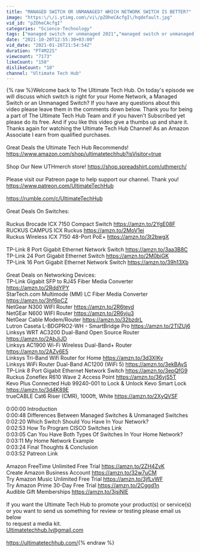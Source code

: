 ```yaml
---
title: "MANAGED SWITCH OR UNMANAGED? WHICH NETWORK SWITCH IS BETTER?"
image: "https:\/\/i.ytimg.com\/vi\/pZOheCAcfgI\/hqdefault.jpg"
vid_id: "pZOheCAcfgI"
categories: "Science-Technology"
tags: ["managed switch or unmanaged 2021","managed switch or unmanaged switch for network","managed switch vs unmanaged"]
date: "2021-10-20T12:55:30+03:00"
vid_date: "2021-01-26T21:54:54Z"
duration: "PT4M22S"
viewcount: "7173"
likeCount: "150"
dislikeCount: "10"
channel: "Ultimate Tech Hub"
---
```

{% raw %}Welcome back to The Ultimate Tech Hub. On today's episode we will discuss which switch is right for your Home Network, a Managed Switch or an Unmanaged Switch? If you have any questions about this video please leave them in the comments down below. Thank you for being a part of The Ultimate Tech Hub Team and if you haven't Subscribed yet please do its free. And if you like this video give a thumbs up and share it. Thanks again for watching the Ultimate Tech Hub Channel! As an Amazon Associate I earn from qualified purchases.<br /><br />Great Deals the Ultimate Tech Hub Recommends!<br /><a rel="nofollow" target="blank" href="https://www.amazon.com/shop/ultimatetechhub?isVisitor=true">https://www.amazon.com/shop/ultimatetechhub?isVisitor=true</a><br /><br />Shop Our New UTHmerch store! <a rel="nofollow" target="blank" href="https://shop.spreadshirt.com/uthmerch/">https://shop.spreadshirt.com/uthmerch/</a><br /><br />Please visit our Patreon page to help support our channel. Thank you!<br /><a rel="nofollow" target="blank" href="https://www.patreon.com/UltimateTechHub">https://www.patreon.com/UltimateTechHub</a><br /><br /><a rel="nofollow" target="blank" href="https://rumble.com/c/UltimateTechHub">https://rumble.com/c/UltimateTechHub</a><br /><br />Great Deals On Switches:<br /><br />Ruckus Brocade ICX 7150 Compact Switch  <a rel="nofollow" target="blank" href="https://amzn.to/2YgE08F">https://amzn.to/2YgE08F</a><br />RUCKUS CAMPUS ICX Ruckus   <a rel="nofollow" target="blank" href="https://amzn.to/2MoV1ei">https://amzn.to/2MoV1ei</a><br />Ruckus Wireless ICX 7150 48-Port PoE+ <a rel="nofollow" target="blank" href="https://amzn.to/3t2bwgX">https://amzn.to/3t2bwgX</a><br /><br />TP-Link 8 Port Gigabit Ethernet Network Switch <a rel="nofollow" target="blank" href="https://amzn.to/3aa3B8C">https://amzn.to/3aa3B8C</a><br />TP-Link 24 Port Gigabit Ethernet Switch  <a rel="nofollow" target="blank" href="https://amzn.to/2M0biGK">https://amzn.to/2M0biGK</a><br />TP-Link 16 Port Gigabit Ethernet Network Switch  <a rel="nofollow" target="blank" href="https://amzn.to/39h13Xb">https://amzn.to/39h13Xb</a><br /><br />Great Deals on Networking Devices:<br />TP-Link Gigabit SFP to RJ45 Fiber Media Converter   <a rel="nofollow" target="blank" href="https://amzn.to/2RddYPY">https://amzn.to/2RddYPY</a><br />StarTech.com Multimode (MM) LC Fiber Media Converter  <a rel="nofollow" target="blank" href="https://amzn.to/3hf6pCZ">https://amzn.to/3hf6pCZ</a><br />NetGear N300 WIFI Router  <a rel="nofollow" target="blank" href="https://amzn.to/2R6teyd">https://amzn.to/2R6teyd</a><br />NetGEar N600 WIFI Router   <a rel="nofollow" target="blank" href="https://amzn.to/2R6vju3">https://amzn.to/2R6vju3</a><br />NetGear Cable Modem/Router  <a rel="nofollow" target="blank" href="https://amzn.to/32bzdrL">https://amzn.to/32bzdrL</a><br />Lutron Caseta L-BDGPRO2-WH - SmartBridge Pro   <a rel="nofollow" target="blank" href="https://amzn.to/2TIZUj6">https://amzn.to/2TIZUj6</a><br />Linksys WRT AC3200 Dual-Band Open Source Router   <a rel="nofollow" target="blank" href="https://amzn.to/2AbJiJD">https://amzn.to/2AbJiJD</a><br />Linksys AC1900 Wi-Fi Wireless Dual-Band+ Router   <a rel="nofollow" target="blank" href="https://amzn.to/2AZv6E5">https://amzn.to/2AZv6E5</a><br />Linksys Tri-Band Wifi Router for Home   <a rel="nofollow" target="blank" href="https://amzn.to/3d3XIKv">https://amzn.to/3d3XIKv</a><br />Linksys WiFi Router Dual-Band AC1200 (WiFi 5)   <a rel="nofollow" target="blank" href="https://amzn.to/3ekBAvS">https://amzn.to/3ekBAvS</a><br />TP-Link 8 Port Gigabit Ethernet Network Switch   <a rel="nofollow" target="blank" href="https://amzn.to/3epQfG9">https://amzn.to/3epQfG9</a><br />Ruckus Zoneflex R610 Wave 2 Access Point    <a rel="nofollow" target="blank" href="https://amzn.to/36vjS5T">https://amzn.to/36vjS5T</a><br />Kevo Plus Connected Hub 99240-001 to Lock &amp; Unlock Kevo Smart Lock  <a rel="nofollow" target="blank" href="https://amzn.to/3d4K89E">https://amzn.to/3d4K89E</a><br />trueCABLE Cat6 Riser (CMR), 1000ft, White   <a rel="nofollow" target="blank" href="https://amzn.to/2XyQVSF">https://amzn.to/2XyQVSF</a><br /><br />0:00:00 Introduction<br />0:00:48 Differences Between Managed Switches &amp; Unmanaged Switches<br />0:02:20 Which Switch Should You Have In Your Network?<br />0:02:53 How To Program CISCO Switches Link<br />0:03:05 Can You Have Both Types Of Switches In Your Home Network?<br />0:03:11 My Home Network Example<br />0:03:24 Final Thoughts &amp; Conclusion<br />0:03:52 Patreon Link<br /><br />Amazon FreeTime Unlimited Free Trial  <a rel="nofollow" target="blank" href="https://amzn.to/2ZH4ZvK">https://amzn.to/2ZH4ZvK</a><br />Create Amazon Business Account  <a rel="nofollow" target="blank" href="https://amzn.to/32w7uCM">https://amzn.to/32w7uCM</a><br />Try Amazon Music Unlimited Free Trial <a rel="nofollow" target="blank" href="https://amzn.to/3jfLvWF">https://amzn.to/3jfLvWF</a> <br />Try Amazon Prime 30-Day Free Trial   <a rel="nofollow" target="blank" href="https://amzn.to/2Cggd1n">https://amzn.to/2Cggd1n</a><br />Audible Gift Memberships  <a rel="nofollow" target="blank" href="https://amzn.to/3jsiNlE">https://amzn.to/3jsiNlE</a><br /><br />If you want the Ultimate Tech Hub to promote your product(s) or service(s)<br />or you want to send us something for review or testing please email us below <br />to request a media kit.<br />Ultimatetechhub.lv@gmail.com<br /><br /><a rel="nofollow" target="blank" href="https://ultimatetechhub.com/">https://ultimatetechhub.com/</a>{% endraw %}
